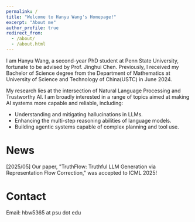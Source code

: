 ```yaml
---
permalink: /
title: "Welcome to Hanyu Wang's Homepage!"
excerpt: "About me"
author_profile: true
redirect_from: 
  - /about/
  - /about.html
---
```


I am Hanyu Wang, a second-year PhD student at Penn State University, fortunate to be advised by Prof. Jinghui Chen. Previously, I received my Bachelor of Science degree from the Department of Mathematics at University of Science and Technology of China(USTC) in June 2024.

My research lies at the intersection of Natural Language Processing and Trustworthy AI. I am broadly interested in a range of topics aimed at making AI systems more capable and reliable, including:

* Understanding and mitigating hallucinations in LLMs.
* Enhancing the multi-step reasoning abilities of language models.
* Building agentic systems capable of complex planning and tool use.

News
======

[2025/05] Our paper, "TruthFlow: Truthful LLM Generation via Representation Flow Correction," was accepted to ICML 2025!


Contact
=======
Email: hbw5365 at psu dot edu
